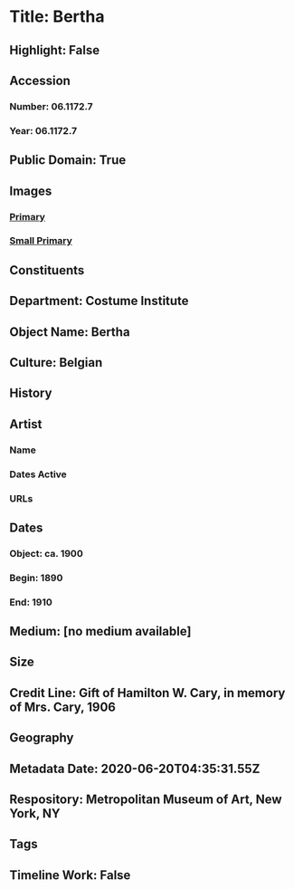 # Title: Bertha
## Highlight: False
## Accession
### Number: 06.1172.7
### Year: 06.1172.7
## Public Domain: True
## Images
### [Primary](https://images.metmuseum.org/CRDImages/ci/original/614.jpg)
### [Small Primary](https://images.metmuseum.org/CRDImages/ci/web-large/614.jpg)
## Constituents
## Department: Costume Institute
## Object Name: Bertha
## Culture: Belgian
## History
## Artist
### Name
### Dates Active
### URLs
## Dates
### Object: ca. 1900
### Begin: 1890
### End: 1910
## Medium: [no medium available]
## Size
## Credit Line: Gift of Hamilton W. Cary, in memory of Mrs. Cary, 1906
## Geography
## Metadata Date: 2020-06-20T04:35:31.55Z
## Respository: Metropolitan Museum of Art, New York, NY
## Tags
## Timeline Work: False